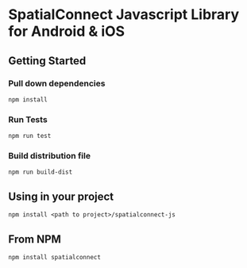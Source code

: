 # SpatialConnect Javascript Library for Android & iOS

## Getting Started

### Pull down dependencies

```
npm install
```

### Run Tests

```
npm run test
```

### Build distribution file

```
npm run build-dist
```

## Using in your project
```
npm install <path to project>/spatialconnect-js
```

## From NPM 
```
npm install spatialconnect
```
